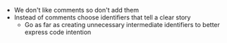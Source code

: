 - We don't like comments so don't add them
- Instead of comments choose identifiers that tell a clear story
  - Go as far as creating unnecessary intermediate identifiers to better express code intention
